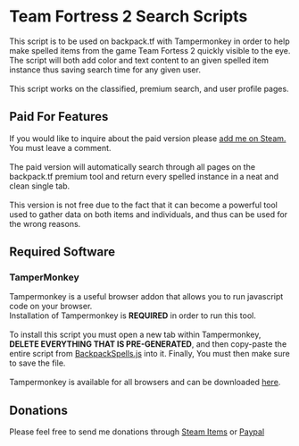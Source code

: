 # Team Fortress 2 Search Scripts
This script is to be used on backpack.tf with Tampermonkey in order to help make spelled items from the game Team Fortess 2 quickly visible to the eye. The script will both add color and text content to an given spelled item instance thus saving search time for any given user.<br/><br/>
This script works on the classified, premium search, and user profile pages.

## Paid For Features

If you would like to inquire about the paid version please <a href="https://steamcommunity.com/id/Dracnea">add me on Steam.</a> You must leave a comment.<br/><br/>
The paid version will automatically search through all pages on the backpack.tf premium tool and return every spelled instance in a neat and clean single tab.<br/><br/>
This version is not free due to the fact that it can become a powerful tool used to gather data on both items and individuals, and thus can be used for the wrong reasons.

## Required Software

### TamperMonkey

Tampermonkey is a useful browser addon that allows you to run javascript code on your browser.<br/>
Installation of Tampermonkey is **REQUIRED** in order to run this tool.<br/><br/>
To install this script you must open a new tab within Tampermonkey, **DELETE EVERYTHING THAT IS PRE-GENERATED**, and then copy-paste the entire script from <a href="https://github.com/Dracnea/Backpack.tfSpells/blob/main/BackpackSpells.js">BackpackSpells.js</a> into it. Finally, You must then make sure to save the file.<br/><br/>
Tampermonkey is available for all browsers and can be downloaded <a href="http://www.tampermonkey.net/">here</a>.

## Donations

Please feel free to send me donations through <a href="https://steamcommunity.com/tradeoffer/new/?partner=121073135&token=HJllzjn8">Steam Items</a> or <a href="https://paypal.me/Dracnea?locale.x=en_US">Paypal</a>

